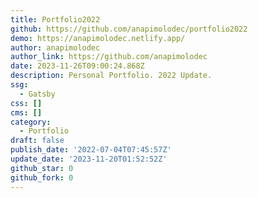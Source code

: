 ```yaml
---
title: Portfolio2022
github: https://github.com/anapimolodec/portfolio2022
demo: https://anapimolodec.netlify.app/
author: anapimolodec
author_link: https://github.com/anapimolodec
date: 2023-11-26T09:00:24.868Z
description: Personal Portfolio. 2022 Update.
ssg:
  - Gatsby
css: []
cms: []
category:
  - Portfolio
draft: false
publish_date: '2022-07-04T07:45:57Z'
update_date: '2023-11-20T01:52:52Z'
github_star: 0
github_fork: 0
---
```

